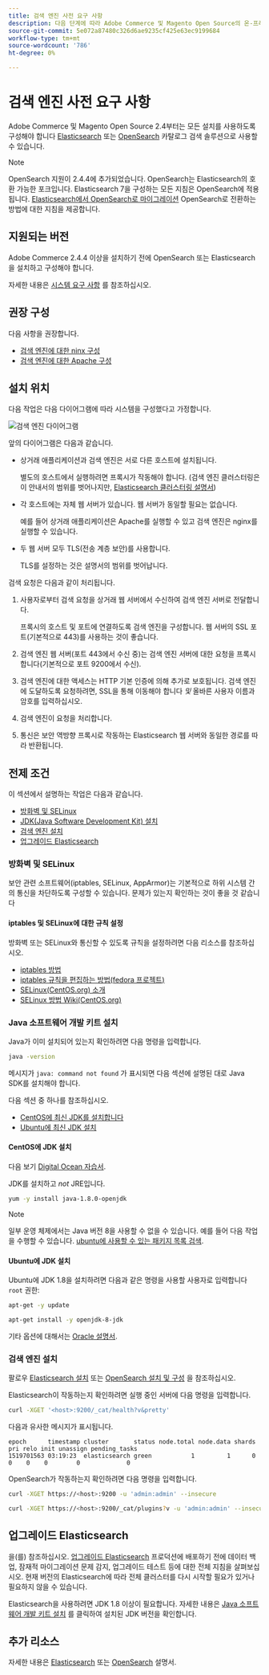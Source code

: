 ```yaml
---
title: 검색 엔진 사전 요구 사항
description: 다음 단계에 따라 Adobe Commerce 및 Magento Open Source의 온-프레미스 설치에 대해 지원되는 검색 엔진 소프트웨어를 설치하고 구성합니다.
source-git-commit: 5e072a87480c326d6ae9235cf425e63ec9199684
workflow-type: tm+mt
source-wordcount: '786'
ht-degree: 0%

---
```



# 검색 엔진 사전 요구 사항

Adobe Commerce 및 Magento Open Source 2.4부터는 모든 설치를 사용하도록 구성해야 합니다 [Elasticsearch](https://www.elastic.co) 또는 [OpenSearch](https://opensearch.org/) 카탈로그 검색 솔루션으로 사용할 수 있습니다.

>[!NOTE]
>
>OpenSearch 지원이 2.4.4에 추가되었습니다. OpenSearch는 Elasticsearch의 호환 가능한 포크입니다. Elasticsearch 7을 구성하는 모든 지침은 OpenSearch에 적용됩니다. [Elasticsearch에서 OpenSearch로 마이그레이션](../../../upgrade/prepare/opensearch-migration.md) OpenSearch로 전환하는 방법에 대한 지침을 제공합니다.

## 지원되는 버전

Adobe Commerce 2.4.4 이상을 설치하기 전에 OpenSearch 또는 Elasticsearch을 설치하고 구성해야 합니다.

자세한 내용은 [시스템 요구 사항](../../system-requirements.md) 를 참조하십시오.

## 권장 구성

다음 사항을 권장합니다.

* [검색 엔진에 대한 ninx 구성](configure-nginx.md)
* [검색 엔진에 대한 Apache 구성](configure-apache.md)

## 설치 위치

다음 작업은 다음 다이어그램에 따라 시스템을 구성했다고 가정합니다.

![검색 엔진 다이어그램](../../../assets/installation/search-engine-config.svg)

앞의 다이어그램은 다음과 같습니다.

* 상거래 애플리케이션과 검색 엔진은 서로 다른 호스트에 설치됩니다.

   별도의 호스트에서 실행하려면 프록시가 작동해야 합니다. (검색 엔진 클러스터링은 이 안내서의 범위를 벗어나지만, [Elasticsearch 클러스터링 설명서](https://www.elastic.co/guide/en/elasticsearch/guide/current/distributed-cluster.html))

* 각 호스트에는 자체 웹 서버가 있습니다. 웹 서버가 동일할 필요는 없습니다.

   예를 들어 상거래 애플리케이션은 Apache를 실행할 수 있고 검색 엔진은 nginx를 실행할 수 있습니다.

* 두 웹 서버 모두 TLS(전송 계층 보안)를 사용합니다.

   TLS를 설정하는 것은 설명서의 범위를 벗어납니다.

검색 요청은 다음과 같이 처리됩니다.

1. 사용자로부터 검색 요청을 상거래 웹 서버에서 수신하여 검색 엔진 서버로 전달합니다.

   프록시의 호스트 및 포트에 연결하도록 검색 엔진을 구성합니다. 웹 서버의 SSL 포트(기본적으로 443)를 사용하는 것이 좋습니다.

1. 검색 엔진 웹 서버(포트 443에서 수신 중)는 검색 엔진 서버에 대한 요청을 프록시합니다(기본적으로 포트 9200에서 수신).

1. 검색 엔진에 대한 액세스는 HTTP 기본 인증에 의해 추가로 보호됩니다. 검색 엔진에 도달하도록 요청하려면, SSL을 통해 이동해야 합니다 *및* 올바른 사용자 이름과 암호를 입력하십시오.

1. 검색 엔진이 요청을 처리합니다.

1. 통신은 보안 역방향 프록시로 작동하는 Elasticsearch 웹 서버와 동일한 경로를 따라 반환됩니다.

## 전제 조건

이 섹션에서 설명하는 작업은 다음과 같습니다.

* [방화벽 및 SELinux](#firewall-and-selinux)
* [JDK(Java Software Development Kit) 설치](#install-the-java-software-development-kit)
* [검색 엔진 설치](#install-the-search-engine)
* [업그레이드 Elasticsearch](#upgrading-elasticsearch)

### 방화벽 및 SELinux

보안 관련 소프트웨어(iptables, SELinux, AppArmor)는 기본적으로 하위 시스템 간의 통신을 차단하도록 구성할 수 있습니다. 문제가 있는지 확인하는 것이 좋을 것 같습니다

#### iptables 및 SELinux에 대한 규칙 설정

방화벽 또는 SELinux와 통신할 수 있도록 규칙을 설정하려면 다음 리소스를 참조하십시오.

* [iptables 방법](https://help.ubuntu.com/community/IptablesHowTo)
* [iptables 규칙을 편집하는 방법(fedora 프로젝트)](https://fedoraproject.org/wiki/How_to_edit_iptables_rules)
* [SELinux(CentOS.org) 소개](https://www.centos.org)
* [SELinux 방법 Wiki(CentOS.org)](https://wiki.centos.org/HowTos/SELinux)

### Java 소프트웨어 개발 키트 설치

Java가 이미 설치되어 있는지 확인하려면 다음 명령을 입력합니다.

```bash
java -version
```

메시지가 `java: command not found` 가 표시되면 다음 섹션에 설명된 대로 Java SDK를 설치해야 합니다.

다음 섹션 중 하나를 참조하십시오.

* [CentOS에 최신 JDK를 설치합니다](#install-the-jdk-on-centos)
* [Ubuntu에 최신 JDK 설치](#install-the-jdk-on-ubuntu)

#### CentOS에 JDK 설치

다음 보기 [Digital Ocean 자습서](https://www.digitalocean.com/community/tutorials/how-to-install-java-on-centos-and-fedora#install-oracle-java-8).

JDK를 설치하고 *not* JRE입니다.

```bash
yum -y install java-1.8.0-openjdk
```

>[!NOTE]
>
>일부 운영 체제에서는 Java 버전 8을 사용할 수 없을 수 있습니다. 예를 들어 다음 작업을 수행할 수 있습니다. [ubuntu에 사용할 수 있는 패키지 목록 검색](https://packages.ubuntu.com/).

#### Ubuntu에 JDK 설치

Ubuntu에 JDK 1.8을 설치하려면 다음과 같은 명령을 사용할 사용자로 입력합니다 `root` 권한:

```bash
apt-get -y update
```

```bash
apt-get install -y openjdk-8-jdk
```

기타 옵션에 대해서는 [Oracle 설명서](https://docs.oracle.com/javase/8/docs/technotes/guides/install/install_overview.html).

### 검색 엔진 설치

팔로우 [Elasticsearch 설치](https://www.elastic.co/guide/en/elasticsearch/reference/current/install-elasticsearch.html) 또는 [OpenSearch 설치 및 구성](https://opensearch.org/docs/latest/opensearch/install/index/) 을 참조하십시오.

Elasticsearch이 작동하는지 확인하려면 실행 중인 서버에 다음 명령을 입력합니다.

```bash
curl -XGET '<host>:9200/_cat/health?v&pretty'
```

다음과 유사한 메시지가 표시됩니다.

```terminal
epoch      timestamp cluster       status node.total node.data shards pri relo init unassign pending_tasks
1519701563 03:19:23  elasticsearch green           1         1      0   0    0    0        0             0
```

OpenSearch가 작동하는지 확인하려면 다음 명령을 입력합니다.

```bash
curl -XGET https://<host>:9200 -u 'admin:admin' --insecure
```

```bash
curl -XGET https://<host>:9200/_cat/plugins?v -u 'admin:admin' --insecure
```

## 업그레이드 Elasticsearch

을(를) 참조하십시오. [업그레이드 Elasticsearch](https://www.elastic.co/guide/en/elasticsearch/reference/current/setup-upgrade.html) 프로덕션에 배포하기 전에 데이터 백업, 잠재적 마이그레이션 문제 감지, 업그레이드 테스트 등에 대한 전체 지침을 살펴보십시오. 현재 버전의 Elasticsearch에 따라 전체 클러스터를 다시 시작할 필요가 있거나 필요하지 않을 수 있습니다.

Elasticsearch을 사용하려면 JDK 1.8 이상이 필요합니다. 자세한 내용은 [Java 소프트웨어 개발 키트 설치](#install-the-java-software-development-kit) 를 클릭하여 설치된 JDK 버전을 확인합니다.

## 추가 리소스

자세한 내용은 [Elasticsearch](https://www.elastic.co/guide/en/elasticsearch/reference/current/index.html) 또는 [OpenSearch](https://opensearch.org/docs/latest/) 설명서.
